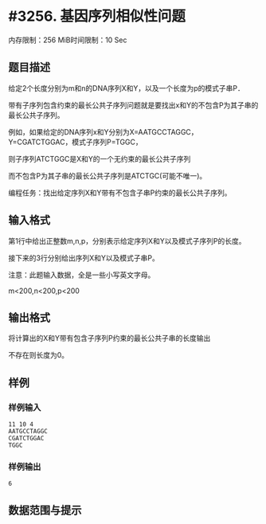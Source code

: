 # #3256. 基因序列相似性问题

内存限制：256 MiB时间限制：10 Sec

## 题目描述

给定2个长度分别为m和n的DNA序列X和Y，以及一个长度为p的模式子串P．

带有子序列包含约束的最长公共子序列问题就是要找出x和Y的不包含P为其子串的最长公共子序列。

例如，如果给定的DNA序列x和Y分别为X=AATGCCTAGGC，Y=CGATCTGGAC，模式子序列P=TGGC，

则子序列ATCTGGC是X和Y的一个无约束的最长公共子序列

而不包含P为其子串的最长公共子序列是ATCTGC(可能不唯一)。

编程任务：找出给定序列X和Y带有不包含子串P约束的最长公共子序列。

## 输入格式

第1行中给出正整数m,n,p，分别表示给定序列X和Y以及模式子序列P的长度。

接下来的3行分别给出序列X和Y以及模式子串P。

注意：此题输入数据，全是一些小写英文字母。

m<200,n<200,p<200

## 输出格式

将计算出的X和Y带有包含子序列P约束的最长公共子串的长度输出

不存在则长度为0。

## 样例

### 样例输入

    
    11 10 4
    AATGCCTAGGC
    CGATCTGGAC
    TGGC
    

### 样例输出

    
    6
    
    

## 数据范围与提示
